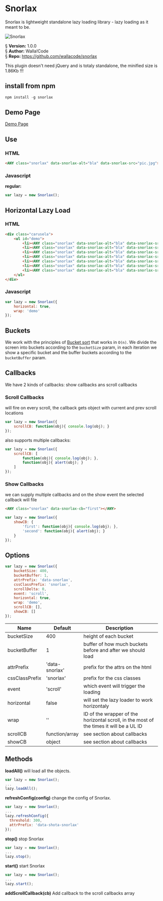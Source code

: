 
# Snorlax

Snorlax is lightweight standalone lazy loading library - lazy loading as it meant to be.

![Snorlax](http://cdn.bulbagarden.net/upload/thumb/f/fb/143Snorlax.png/250px-143Snorlax.png)

§    __Version:__ 1.0.0  
§    __Author:__ Walla!Code  
§    __Repo:__ https://github.com/wallacode/snorlax  

This plugin doesn't need jQuery and is totaly standalone, the minified size is 1.86Kb !!!

## install from npm
```javascript
npm install -g snorlax
```

## Demo Page
[Demo Page](https://wallacode.github.io/snorlax/)

## Use
### HTML
```html
<ANY class="snorlax" data-snorlax-alt="bla" data-snorlax-src="pic.jpg"></ANY>
```

### Javascript
__regular:__
```javascript
var lazy = new Snorlax();
```

## Horizontal Lazy Load
### HTML
```html
<div class="carusela">
	<ul id="demo">
		<li><ANY class="snorlax" data-snorlax-alt="bla" data-snorlax-src="pic.jpg"></ANY></li>
		<li><ANY class="snorlax" data-snorlax-alt="bla" data-snorlax-src="pic.jpg"></ANY></li>
		<li><ANY class="snorlax" data-snorlax-alt="bla" data-snorlax-src="pic.jpg"></ANY></li>
		<li><ANY class="snorlax" data-snorlax-alt="bla" data-snorlax-src="pic.jpg"></ANY></li>
		<li><ANY class="snorlax" data-snorlax-alt="bla" data-snorlax-src="pic.jpg"></ANY></li>
		<li><ANY class="snorlax" data-snorlax-alt="bla" data-snorlax-src="pic.jpg"></ANY></li>
		<li><ANY class="snorlax" data-snorlax-alt="bla" data-snorlax-src="pic.jpg"></ANY></li>
	</ul>
</div>
```

### Javascript
```javascript
var lazy = new Snorlax({
	horizontal: true,
	wrap: 'demo'
});
```

## Buckets
We work with the principles of [Bucket sort](https://en.wikipedia.org/wiki/Bucket_sort) that works in ```O(n)```.
We divide the screen into buckets according to the ```bucketSize``` param, in each iteration we show a specific bucket and the buffer buckets according to the ```bucketBuffer``` param.

## Callbacks
We have 2 kinds of callbacks: show callbacks ans scroll callbacks

### Scroll Callbacks
will fire on every scroll, the callback gets object with current and prev scroll locations
```javascript
var lazy = new Snorlax({
    scrollCB: function(obj){ console.log(obj); }
});
```
also supports multiple callbacks:
```javascript
var lazy = new Snorlax({
    scrollCB: [
        function(obj){ console.log(obj); },
        function(obj){ alert(obj); }
    ]
});
```

### Show Callbacks
we can supply multiple callbacks and on the show event the selected callback will file

```html
<ANY class="snorlax" data-snorlax-cb="first"></ANY>
```

```javascript
var lazy = new Snorlax({
    showCB: {
        'first': function(obj){ console.log(obj); },
        'second': function(obj){ alert(obj); }
    }
});
```

## Options
```javascript
var lazy = new Snorlax({
	bucketSize: 400,
	bucketBuffer: 1,
	attrPrefix: 'data-snorlax',
	cssClassPrefix: 'snorlax',
	scrollDelta: 0,
	event: 'scroll',
	horizontal: true,
	wrap: 'demo',
    scrollCB: [],
    showCB: []
});
```
 Name               | Default        | Description
--------------------|----------------|-------------------
bucketSize          | 400            | height of each bucket
bucketBuffer        | 1              | buffer of how much buckets before and after we should load
attrPrefix          | 'data-snorlax' | prefix for the attrs on the html
cssClassPrefix      | 'snorlax'      | prefix for the css classes
event               | 'scroll'       | which event will trigger the loading
horizontal          | false          | will set the lazy loader to work horizontaly
wrap                | ''             | ID of the wrapper of the horizontal scroll, in the most of the times it will be a UL ID
scrollCB            | function/array | see section about callbacks
showCB              | object         | see section about callbacks

## Methods

__loadAll()__
will load all the objects.
```javascript
var lazy = new Snorlax();
...
lazy.loadAll();
```

__refreshConfig(config)__
change the config of Snorlax.
```javascript
var lazy = new Snorlax();
...
lazy.refreshConfig({
  threshold: 300,
  attrPrefix: 'data-shota-snorlax'
});
```

__stop()__
stop Snorlax
```javascript
var lazy = new Snorlax();
...
lazy.stop();
```

__start()__
start Snorlax
```javascript
var lazy = new Snorlax();
...
lazy.start();
```

__addScrollCallback(cb)__
Add callback to the scroll callbacks array
